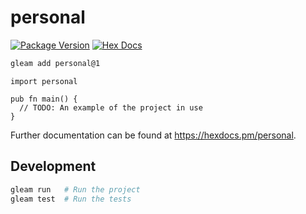 # personal

[![Package Version](https://img.shields.io/hexpm/v/personal)](https://hex.pm/packages/personal)
[![Hex Docs](https://img.shields.io/badge/hex-docs-ffaff3)](https://hexdocs.pm/personal/)

```sh
gleam add personal@1
```
```gleam
import personal

pub fn main() {
  // TODO: An example of the project in use
}
```

Further documentation can be found at <https://hexdocs.pm/personal>.

## Development

```sh
gleam run   # Run the project
gleam test  # Run the tests
```
